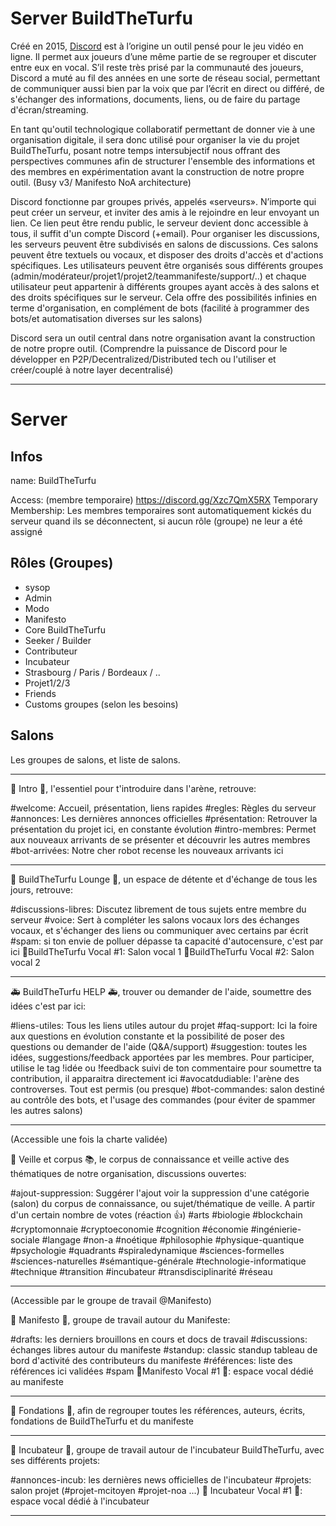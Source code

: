 # Server BuildTheTurfu
Créé en 2015, [Discord](https://discordapp.com/) est à l’origine un outil pensé pour le jeu vidéo en ligne. Il permet aux joueurs d’une même partie de se regrouper et discuter entre eux en vocal. S’il reste très prisé par la communauté des joueurs, Discord a muté au fil des années en une sorte de réseau social, permettant de communiquer aussi bien par la voix que par l’écrit en direct ou différé, de s'échanger des informations, documents, liens, ou de faire du partage d'écran/streaming. 

En tant qu'outil technologique collaboratif permettant de donner vie à une organisation digitale, il sera donc utilisé pour organiser la vie du projet BuildTheTurfu, posant notre temps intersubjectif nous offrant des perspectives communes afin de structurer l'ensemble des informations et des membres en expérimentation avant la construction de notre propre outil. (Busy v3/ Manifesto NoA architecture)

Discord fonctionne par groupes privés, appelés «serveurs». N’importe qui peut créer un serveur, et inviter des amis à le rejoindre en leur envoyant un lien. Ce lien peut être rendu public, le serveur devient donc accessible à tous, il suffit d'un compte Discord (+email). Pour organiser les discussions, les serveurs peuvent être subdivisés en salons de discussions. Ces salons peuvent être textuels ou vocaux, et disposer des droits d'accès et d'actions spécifiques. Les utilisateurs peuvent être organisés sous différents groupes (admin/modérateur/projet1/projet2/teammanifeste/support/..) et chaque utilisateur peut appartenir à différents groupes ayant accès à des salons et des droits spécifiques sur le serveur. Cela offre des possibilités infinies en terme d'organisation, en complément de bots (facilité à programmer des bots/et automatisation diverses sur les salons)

Discord sera un outil central dans notre organisation avant la construction de notre propre outil. (Comprendre la puissance de Discord pour le développer en P2P/Decentralized/Distributed tech ou l'utiliser et créer/couplé à notre layer decentralisé)

---

# Server

## Infos 
name: BuildTheTurfu

Access: (membre temporaire) https://discord.gg/Xzc7QmX5RX
Temporary Membership: Les membres temporaires sont automatiquement kickés du serveur quand ils se déconnectent, si aucun rôle (groupe) ne leur a été assigné

## Rôles (Groupes)
- sysop 
- Admin
- Modo
- Manifesto
- Core BuildTheTurfu
- Seeker / Builder
- Contributeur
- Incubateur
- Strasbourg / Paris / Bordeaux / ..
-  Projet1/2/3
-  Friends
-  Customs groupes (selon les besoins)

## Salons

Les groupes de salons, et liste de salons.

---
🥨 Intro 🥨, l'essentiel pour t'introduire dans l'arène, retrouve:

#welcome: Accueil, présentation, liens rapides
#regles: Règles du serveur
#annonces: Les dernières annonces officielles
#présentation: Retrouver la présentation du projet ici, en constante évolution
#intro-membres: Permet aux nouveaux arrivants de se présenter et découvrir les autres membres
#bot-arrivées: Notre cher robot recense les nouveaux arrivants ici

---
🥂 BuildTheTurfu Lounge 🥂, un espace de détente et d'échange de tous les jours, retrouve:

#discussions-libres: Discutez librement de tous sujets entre membre du serveur
#voice: Sert à compléter les salons vocaux lors des échanges vocaux, et s'échanger des liens ou communiquer avec certains par écrit
#spam: si ton envie de polluer dépasse ta capacité d'autocensure, c'est par ici
🎤BuildTheTurfu Vocal #1: Salon vocal 1
🎤BuildTheTurfu Vocal #2: Salon vocal 2

---
🚑 BuildTheTurfu HELP 🚑, trouver ou demander de l'aide, soumettre des idées c'est par ici:

#liens-utiles: Tous les liens utiles autour du projet
#faq-support: Ici la foire aux questions en évolution constante et la possibilité de poser des questions ou demander de l'aide (Q&A/support)
#suggestion: toutes les idées, suggestions/feedback apportées par les membres. Pour participer, utilise le tag !idée ou !feedback suivi de ton commentaire pour soumettre ta contribution, il apparaitra directement ici
#avocatdudiable: l'arène des controverses. Tout est permis (ou presque)
#bot-commandes: salon destiné au contrôle des bots, et l'usage des commandes (pour éviter de spammer les autres salons)

---
(Accessible une fois la charte validée)

🧲 Veille et corpus 📚, le corpus de connaissance et veille active des thématiques de notre organisation, discussions ouvertes:

#ajout-suppression: Suggérer l'ajout voir la suppression d'une catégorie (salon) du corpus de connaissance, ou sujet/thématique de veille. A partir d'un certain nombre de votes (réaction :thumbsup:)
#arts #biologie #blockchain #cryptomonnaie #cryptoeconomie #cognition #économie #ingénierie-sociale #langage #non-a #noétique #philosophie #physique-quantique #psychologie #quadrants #spiraledynamique #sciences-formelles #sciences-naturelles #sémantique-générale #technologie-informatique #technique #transition #incubateur #transdisciplinarité #réseau

---
(Accessible par le groupe de travail @Manifesto)

🚀 Manifesto 🚀, groupe de travail autour du Manifeste:

#drafts: les derniers brouillons en cours et docs de travail
#discussions: échanges libres autour du manifeste
#standup: classic standup tableau de bord d'activité des contributeurs du manifeste
#références: liste des références ici validées
#spam 
🎤Manifesto Vocal #1 🎤: espace vocal dédié au manifeste

---
🔨 Fondations 🧰, afin de regrouper toutes les références, auteurs, écrits, fondations de BuildTheTurfu et du manifeste

---
🍭 Incubateur 🍭, groupe de travail autour de l'incubateur BuildTheTurfu, avec ses différents projets:

#annonces-incub: les dernières news officielles de l'incubateur
#projets: salon projet (#projet-mcitoyen #projet-noa ...)
🎤 Incubateur Vocal #1 🎤: espace vocal dédié à l'incubateur

---

